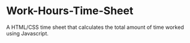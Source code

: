 # Work-Hours-Time-Sheet
A HTML/CSS time sheet that calculates the total amount of time worked using Javascript.
